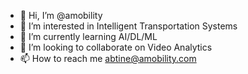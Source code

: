 - 👋 Hi, I’m @amobility
- 👀 I’m interested in Intelligent Transportation Systems
- 🌱 I’m currently learning AI/DL/ML
- 💞️ I’m looking to collaborate on Video Analytics
- 📫 How to reach me abtine@amobility.com

<!---
amobility/amobility is a ✨ special ✨ repository because its `README.md` (this file) appears on your GitHub profile.
You can click the Preview link to take a look at your changes.
--->
